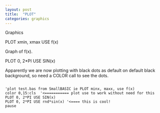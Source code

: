```yaml
---
layout: post
title:  "PLOT"
categories: graphics
---
```

Graphics

PLOT xmin, xmax USE f(x)

Graph of f(x).


PLOT 0, 2*PI USE SIN(x)

Apparently we are now plotting with black dots as default on default black background, so need a COLOR call to see the dots.
```

'plot test.bas from SmallBASIC ie PLOT minx, maxx, use f(x)
color 0,15:cls  '<=========== plot use to work without need for this
PLOT 0, 2*PI USE SIN(x)
PLOT 0, 2*PI USE rnd*sin(x) '<==== this is cool!
pause

```

